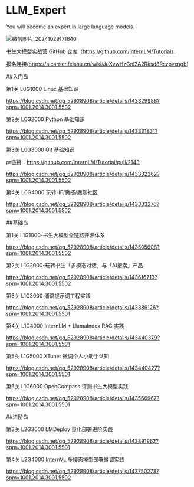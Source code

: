 # LLM_Expert

You will become an expert in large language models.

![微信图片_20241029171640](https://github.com/user-attachments/assets/0fbceb04-95c9-4b83-a392-d79f39283dbb)


书生大模型实战营 GitHub 仓库（https://github.com/InternLM/Tutorial）

报名连接(https://aicarrier.feishu.cn/wiki/JuXvwHzGni2A2Rksd8Rczpvxngb)

##入门岛

第1关 L0G1000 Linux 基础知识

https://blog.csdn.net/qq_52928908/article/details/143329988?spm=1001.2014.3001.5502

第2关 L0G2000 Python 基础知识

https://blog.csdn.net/qq_52928908/article/details/143331831?spm=1001.2014.3001.5502

第3关 L0G3000 Git 基础知识

pr链接：https://github.com/InternLM/Tutorial/pull/2143

https://blog.csdn.net/qq_52928908/article/details/143332262?spm=1001.2014.3001.5502

第4关 L0G4000 玩转HF/魔搭/魔乐社区

https://blog.csdn.net/qq_52928908/article/details/143333276?spm=1001.2014.3001.5502

##基础岛

第1关 L1G1000-书生大模型全链路开源体系

https://blog.csdn.net/qq_52928908/article/details/143505608?spm=1001.2014.3001.5502

第2关 L1G2000-玩转书生「多模态对话」与「AI搜索」产品

https://blog.csdn.net/qq_52928908/article/details/143616713?spm=1001.2014.3001.5502

第3关 L1G3000 浦语提示词工程实践

https://blog.csdn.net/qq_52928908/article/details/143386126?spm=1001.2014.3001.5501

第4关 L1G4000 InternLM + LlamaIndex RAG 实践

https://blog.csdn.net/qq_52928908/article/details/143440379?spm=1001.2014.3001.5501

第5关 L1G5000 XTuner 微调个人小助手认知

https://blog.csdn.net/qq_52928908/article/details/143440427?spm=1001.2014.3001.5501

第6关 L1G6000 OpenCompass 评测书生大模型实践

https://blog.csdn.net/qq_52928908/article/details/143566967?spm=1001.2014.3001.5501

##进阶岛

第3关 L2G3000 LMDeploy 量化部署进阶实践

https://blog.csdn.net/qq_52928908/article/details/143891962?spm=1001.2014.3001.5501

第4关 L2G4000 InternVL 多模态模型部署微调实践

https://blog.csdn.net/qq_52928908/article/details/143750273?spm=1001.2014.3001.5502
